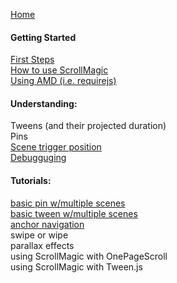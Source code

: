 [Home](https://github.com/janpaepke/ScrollMagic/wiki)

#### Getting Started
[First Steps](./Getting-Started-:-First-Steps)  
[How to use ScrollMagic](./Getting-Started-:-How-to-use-ScrollMagic)  
[Using AMD (i.e. requirejs)](./Getting-Started-:-Using-Module-Loaders)  

#### Understanding:
Tweens (and their projected duration)  
Pins  
[Scene trigger position](./Understanding-:-The-scene-trigger-position)  
[Debugguging](./Understanding-:-Debugging)  

#### Tutorials:
[basic pin w/multiple scenes](./Tutorial-:-Basic-Pin)  
[basic tween w/multiple scenes](./Tutorial-:-Basic-Tween)  
[anchor navigation](./Tutorial-:-Anchor-Navigation)  
swipe or wipe  
parallax effects  
using ScrollMagic with OnePageScroll  
using ScrollMagic with Tween.js  